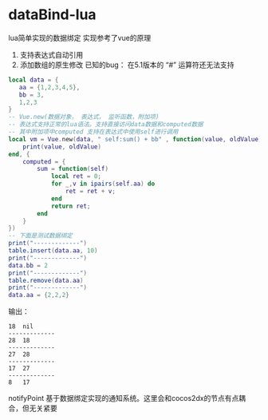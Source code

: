 # dataBind-lua
lua简单实现的数据绑定
实现参考了vue的原理
1. 支持表达式自动引用
2. 添加数组的原生修改
已知的bug：
在5.1版本的 “#” 运算符还无法支持
```lua
local data = {
   aa = {1,2,3,4,5},
   bb = 3,
   1,2,3
}
-- Vue.new(数据对象， 表达式， 监听函数，附加项)
-- 表达式支持正常的lua语法。支持直接访问data数据和computed数据
-- 其中附加项中computed 支持在表达式中使用self进行调用
local vm = Vue.new(data, " self:sum() + bb" , function(value, oldValue)
    print(value, oldValue)
end, {
    computed = {
        sum = function(self)
            local ret = 0;
            for _,v in ipairs(self.aa) do
                ret = ret + v;
            end
            return ret;
        end
    }
})
-- 下面是测试数据绑定
print("-------------")
table.insert(data.aa, 10)
print("-------------")
data.bb = 2
print("-------------")
table.remove(data.aa)
print("-------------")
data.aa = {2,2,2}
```
输出：
```
18	nil
-------------
28	18
-------------
27	28
-------------
17	27
-------------
8	17
```
notifyPoint 基于数据绑定实现的通知系统。这里会和cocos2dx的节点有点耦合，但无关紧要
